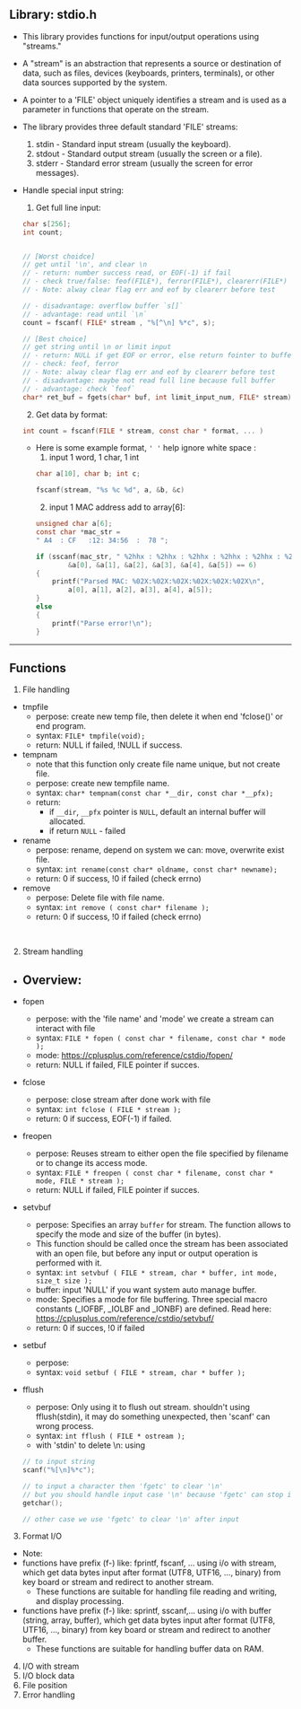 ## Library: stdio.h
- This library provides functions for input/output operations using "streams."
- A "stream" is an abstraction that represents a source or destination of data, 
  such as files, devices (keyboards, printers, terminals), or other data sources supported by the system.

- A pointer to a 'FILE' object uniquely identifies a stream and is used as a parameter 
  in functions that operate on the stream.

- The library provides three default standard 'FILE' streams:
  1. stdin  - Standard input stream (usually the keyboard).
  2. stdout - Standard output stream (usually the screen or a file).
  3. stderr - Standard error stream (usually the screen for error messages).

- Handle special input string:
  1. Get full line input:
    ```c
    char s[256];
    int count;


    // [Worst choidce]
    // get until '\n', and clear \n
    // - return: number success read, or EOF(-1) if fail
    // - check true/false: feof(FILE*), ferror(FILE*), clearerr(FILE*)
    // - Note: alway clear flag err and eof by clearerr before test

    // - disadvantage: overflow buffer `s[]`
    // - advantage: read until `\n`
    count = fscanf( FILE* stream , "%[^\n] %*c", s);

    // [Best choice]
    // get string until \n or limit input
    // - return: NULL if get EOF or error, else return fointer to buffer
    // - check: feof, ferror 
    // - Note: alway clear flag err and eof by clearerr before test
    // - disadvantage: maybe not read full line because full buffer
    // - advantage: check `feof`
    char* ret_buf = fgets(char* buf, int limit_input_num, FILE* stream);
    ```
  2. Get data by format:
    ```c
    int count = fscanf(FILE * stream, const char * format, ... )
    ``` 
    - Here is some example format, `' '` help ignore white space :
      1. input 1 word, 1 char, 1 int 
        ```c
        char a[10], char b; int c;

        fscanf(stream, "%s %c %d", a, &b, &c)
        ```
      2. input 1 MAC address add to array[6]:
        ```c
        unsigned char a[6];
        const char *mac_str = 
        " A4  : CF   :12: 34:56  :  78 ";

        if (sscanf(mac_str, " %2hhx : %2hhx : %2hhx : %2hhx : %2hhx : %2hhx ",
                &a[0], &a[1], &a[2], &a[3], &a[4], &a[5]) == 6) 
        {
            printf("Parsed MAC: %02X:%02X:%02X:%02X:%02X:%02X\n",
                a[0], a[1], a[2], a[3], a[4], a[5]);
        } 
        else 
        {
            printf("Parse error!\n");
        }
        ```

<hr>

## Functions
1. File handling  
- tmpfile  
    - perpose: create new temp file, then delete it when end 'fclose()' or end program.   
    - syntax: `FILE* tmpfile(void);`  
    - return: NULL if failed, !NULL if success.  
- tempnam
    - note that this function only create file name unique, but not create file.  
    - perpose: create new tempfile name. 
    - syntax: `char* tempnam(const char *__dir, const char *__pfx);`  
    - return: 
        - if `__dir`, `__pfx` pointer is `NULL`, default an internal buffer will allocated.  
        - if return `NULL` - failed  
- rename  
    - perpose: rename, depend on system we can: move, overwrite exist file.  
    - syntax: `int rename(const char* oldname, const char* newname);`  
    - return: 0 if success, !0 if failed (check errno)  
- remove  
    - perpose: Delete file with file name.  
    - syntax: `int remove ( const char* filename );`  
    - return: 0 if success, !0 if failed (check errno)  
<br>

2. Stream handling
- **Overview**:
  - 
- fopen  
  - perpose: with the 'file name' and 'mode' we create a stream can interact with file  
  - syntax: `FILE * fopen ( const char * filename, const char * mode );`  
  - mode: https://cplusplus.com/reference/cstdio/fopen/  
  - return: NULL if failed, FILE pointer if succes.  
- fclose  
  - perpose: close stream after done work with file  
  - syntax: `int fclose ( FILE * stream );`  
  - return: 0 if success, EOF(-1) if failed.  
- freopen  
  - perpose: Reuses stream to either open the file specified by filename or to change its access mode.  
  - syntax: `FILE * freopen ( const char * filename, const char * mode, FILE * stream );`  
  - return: NULL if failed, FILE pointer if succes.  
- setvbuf  
  - perpose: Specifies an array `buffer` for stream. The function allows to specify the mode and size of the buffer (in bytes).  
  - This function should be called once the stream has been associated with an open file, but before any input or output operation is performed with it.  
  - syntax: `int setvbuf ( FILE * stream, char * buffer, int mode, size_t size );`  
  - buffer: input 'NULL' if you want system auto manage buffer.
  - mode: Specifies a mode for file buffering. Three special macro constants (_IOFBF, _IOLBF and _IONBF) are defined. Read here: https://cplusplus.com/reference/cstdio/setvbuf/  
  - return: 0 if succes, !0 if failed

- setbuf
  - perpose: 
  - syntax: `void setbuf ( FILE * stream, char * buffer );`   


- fflush  
  - perpose: Only using it to flush out stream. shouldn't using fflush(stdin), it may do something unexpected, then 'scanf' can wrong process.  
  - syntax: `int fflush ( FILE * ostream );`
  - with 'stdin' to delete \n: using
  ``` Cpp
  // to input string
  scanf("%[\n]%*c");

  // to input a character then 'fgetc' to clear '\n'
  // but you should handle input case '\n' because 'fgetc' can stop if stdin empty, it will not return EOF
  getchar();

  // other case we use 'fgetc' to clear '\n' after input
  ```


3. Format I/O
-  Note:
  - functions have prefix (f-) like: fprintf, fscanf, ... using i/o with stream, which get data bytes input after format (UTF8, UTF16, ..., binary) from key board or stream and redirect to another stream.
    - These functions are suitable for handling file reading and writing, and display processing.
  - functions have prefix (f-) like: sprintf, sscanf,... using i/o with buffer (string, array, buffer), which get data bytes input after format (UTF8, UTF16, ..., binary) from key board or stream and redirect to another buffer.
    - These functions are suitable for handling buffer data on RAM.

4. I/O with stream
5. I/O block data
6. File position
7. Error handling
